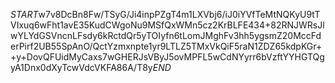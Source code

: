 $START$w7v8DcBn8Fw/TSyG/Ji4inpPZgT4m1LXVbj6/iJ0iYVfTeMtNQKyU9tTVIxuq6wFht1avE35KudCWgoNu9MSfQxWMn5cz2KrBLFE434+82RNJWRsJlwYLYdGSVncnLFsdy6kRctdQr5yTOIyfn6tLomJMghFv3hh5ygsmZ20MccFderPirf2UB55SpAnO/QctYzmxnpte1yr9LTLZ5TMxVkQiF5raN1ZDZ65kdpKGr++y+DovQFUidMyCaxs7wGHERJsVByJ5ovMPFL5wCdNYyrr6bVzftYYHGTQgyA1Dnx0dXyTcwVdcVKFA86A/T8y$END$